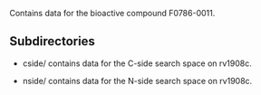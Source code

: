Contains data for the bioactive compound F0786-0011.

## Subdirectories

- cside/ contains data for the C-side search space on rv1908c.

- nside/ contains data for the N-side search space on rv1908c.

